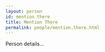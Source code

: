 ```yaml
---
layout: person
id: mention.there
title: Mention There
permalink: people/mention.there.html
---
```


Person details...